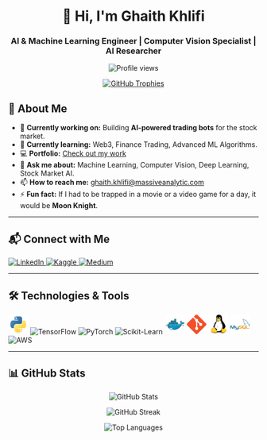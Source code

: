 <h1 align="center">👋 Hi, I'm Ghaith Khlifi</h1>
<h3 align="center">AI & Machine Learning Engineer | Computer Vision Specialist | AI Researcher</h3>

<p align="center">
  <img src="https://komarev.com/ghpvc/?username=ghaith-khlifi&label=Profile%20views&color=0e75b6&style=flat" alt="Profile views" />
</p>

<p align="center">
  <a href="https://github.com/ryo-ma/github-profile-trophy">
    <img src="https://github-profile-trophy.vercel.app/?username=ghaith-khlifi&theme=darkhub&margin-w=5&margin-h=5" alt="GitHub Trophies" />
  </a>
</p>

## 🚀 About Me
- 🔭 **Currently working on:** Building **AI-powered trading bots** for the stock market.  
- 🌱 **Currently learning:** Web3, Finance Trading, Advanced ML Algorithms.  
- 💻 **Portfolio:** [Check out my work](https://ghaith-khlifi.github.io/Portfolio/)  
- 💬 **Ask me about:** Machine Learning, Computer Vision, Deep Learning, Stock Market AI.  
- 📫 **How to reach me:** ghaith.khlifi@massiveanalytic.com  
- ⚡ **Fun fact:** If I had to be trapped in a movie or a video game for a day, it would be **Moon Knight**.  

---

## 📬 Connect with Me  
<p align="left">
  <a href="https://linkedin.com/in/ghaith-khlifi" target="_blank">
    <img src="https://raw.githubusercontent.com/rahuldkjain/github-profile-readme-generator/master/src/images/icons/Social/linked-in-alt.svg" alt="LinkedIn" height="30" width="40" />
  </a>
  <a href="https://kaggle.com/ghaithkhlifi" target="_blank">
    <img src="https://raw.githubusercontent.com/rahuldkjain/github-profile-readme-generator/master/src/images/icons/Social/kaggle.svg" alt="Kaggle" height="30" width="40" />
  </a>
  <a href="https://medium.com/@ghaith.khlifi05" target="_blank">
    <img src="https://raw.githubusercontent.com/rahuldkjain/github-profile-readme-generator/master/src/images/icons/Social/medium.svg" alt="Medium" height="30" width="40" />
  </a>
</p>

---

## 🛠️ Technologies & Tools  
<p align="left">
  <img src="https://raw.githubusercontent.com/devicons/devicon/master/icons/python/python-original.svg" alt="Python" width="40" height="40"/> 
  <img src="https://www.vectorlogo.zone/logos/tensorflow/tensorflow-icon.svg" alt="TensorFlow" width="40" height="40"/> 
  <img src="https://www.vectorlogo.zone/logos/pytorch/pytorch-icon.svg" alt="PyTorch" width="40" height="40"/> 
  <img src="https://upload.wikimedia.org/wikipedia/commons/0/05/Scikit_learn_logo_small.svg" alt="Scikit-Learn" width="40" height="40"/> 
  <img src="https://raw.githubusercontent.com/devicons/devicon/master/icons/docker/docker-original.svg" alt="Docker" width="40" height="40"/> 
  <img src="https://raw.githubusercontent.com/devicons/devicon/master/icons/git/git-original.svg" alt="Git" width="40" height="40"/> 
  <img src="https://raw.githubusercontent.com/devicons/devicon/master/icons/linux/linux-original.svg" alt="Linux" width="40" height="40"/> 
  <img src="https://raw.githubusercontent.com/devicons/devicon/master/icons/mysql/mysql-original-wordmark.svg" alt="MySQL" width="40" height="40"/> 
  <img src="https://www.vectorlogo.zone/logos/amazon_aws/amazon_aws-icon.svg" alt="AWS" width="40" height="40"/> 
</p>

---

## 📊 GitHub Stats  
<p align="center">
  <img src="https://github-readme-stats.vercel.app/api?username=ghaith-khlifi&show_icons=true&theme=radical" alt="GitHub Stats" />
</p>

<p align="center">
  <img src="https://github-readme-streak-stats.herokuapp.com/?user=ghaith-khlifi&theme=radical" alt="GitHub Streak" />
</p>

<p align="center">
  <img src="https://github-readme-stats.vercel.app/api/top-langs/?username=ghaith-khlifi&layout=compact&theme=radical" alt="Top Languages" />
</p>
